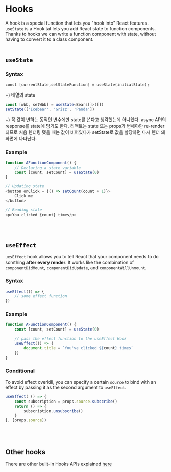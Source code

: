 # Hooks

A hook is a special function that lets you "hook into" React features. `useState` is a Hook tat lets you add React state to function components. Thanks to hooks we can write a function component with state, without having to convert it to a class component.
<br/><br/>

## `useState`
### Syntax
`const [currentState,setStateFunction] = useState(initialState);`

+) 배열의 state  
```Typescript
const [wbb, setWbb] = useState<Bears[]>([])
setState(['Icebear', 'Grizz', 'Panda'])
```

+) 꼭 값이 변하는 동적인 변수에만 state를 쓴다고 생각했는데 아니었다. async API의 response를 state에 담기도 한다. 리액트는 state 또는 props가 변해야만 re-render 되므로 처음 렌더링 됐을 때는 값이 비어있다가 setState로 값을 할당하면 다시 렌더 돼 화면에 나타난다.

### Example
```Typescript
function AFunctionComponent() {
    // Declaring a state variable
    const [count, setCount] = useState(0)
}

// Updating state
<button onClick = {() => setCount(count + 1)}>
    Click me
</button>

// Reading state
<p>You clicked {count} times/p>
```
<br/><br/>

## `useEffect`
`uesEffect` hook allows you to tell React that your component needs to do somthing **after every render**. It works like the combination of `componentDidMount`, `componentDidUpdate`, and `componentWillUnmount`.

### Syntax
```Typescript
useEffect(() => {
    // some effect function
})
```

### Example
```Typescript
function AFunctionComponent() {
    const [count, setCount] = useState(0)

    // pass the effect function to the useEffect Hook
    useEffect(() => {
        document.title = `You've clicked ${count} times`
    })
}
```

### Conditional
To avoid effect overkill, you can specify a certain `source` to bind with an effect by passing it as the second argument to `useEffect`.
```Typescript
useEffect( () => {
    const subscription = props.source.subscribe()
    return () => {
        subscription.unsubscribe()
    }
}, [props.source])
```
<br/><br/>

## Other hooks
There are other built-in Hooks APIs explained [here](https://reactjs.org/docs/hooks-reference.html)
